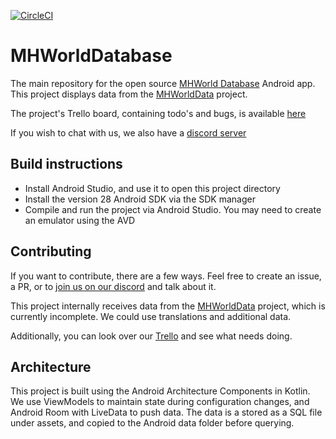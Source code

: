 [![CircleCI](https://circleci.com/gh/gatheringhallstudios/MHWorldDatabase/tree/master.svg?style=svg)](https://circleci.com/gh/gatheringhallstudios/MHWorldDatabase/tree/master)

# MHWorldDatabase

The main repository for the open source [MHWorld Database](https://play.google.com/store/apps/details?id=com.gatheringhallstudios.mhworlddatabase) Android app. This project displays data from the [MHWorldData](https://github.com/gatheringhallstudios/MHWorldData) project.

The project's Trello board, containing todo's and bugs, is available [here](https://trello.com/b/xJhj9ChK/mhworld-database)

If you wish to chat with us, we also have a [discord server](https://discord.gg/k5rmEWh)

## Build instructions

- Install Android Studio, and use it to open this project directory
- Install the version 28 Android SDK via the SDK manager
- Compile and run the project via Android Studio. You may need to create an emulator using the AVD

## Contributing

If you want to contribute, there are a few ways. Feel free to create an issue, a PR, or to [join us on our discord](https://discord.gg/k5rmEWh) and talk about it.

This project internally receives data from the [MHWorldData](https://github.com/gatheringhallstudios/MHWorldData) project, which is currently incomplete. We could use translations and additional data.

Additionally, you can look over our [Trello](https://trello.com/b/xJhj9ChK/mhworld-database) and see what needs doing.

## Architecture

This project is built using the Android Architecture Components in Kotlin. We use ViewModels to maintain state during configuration changes, and Android Room with LiveData to push data. The data is a stored as a SQL file under assets, and copied to the Android data folder before querying.
